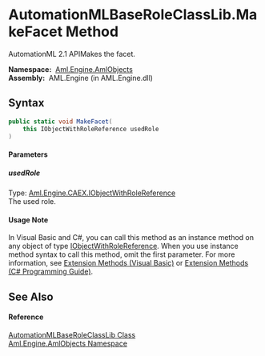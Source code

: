 AutomationMLBaseRoleClassLib.MakeFacet Method
=============================================
AutomationML 2.1 APIMakes the facet.

  **Namespace:**  [Aml.Engine.AmlObjects][1]  
  **Assembly:**  AML.Engine (in AML.Engine.dll)

Syntax
------

```csharp
public static void MakeFacet(
	this IObjectWithRoleReference usedRole
)
```

#### Parameters

##### *usedRole*
Type: [Aml.Engine.CAEX.IObjectWithRoleReference][2]  
The used role.

#### Usage Note
In Visual Basic and C#, you can call this method as an instance method on any object of type [IObjectWithRoleReference][2]. When you use instance method syntax to call this method, omit the first parameter. For more information, see [Extension Methods (Visual Basic)][3] or [Extension Methods (C# Programming Guide)][4].

See Also
--------

#### Reference
[AutomationMLBaseRoleClassLib Class][5]  
[Aml.Engine.AmlObjects Namespace][1]  

[1]: ../README.md
[2]: ../../Aml.Engine.CAEX/IObjectWithRoleReference/README.md
[3]: https://docs.microsoft.com/dotnet/visual-basic/programming-guide/language-features/procedures/extension-methods
[4]: https://docs.microsoft.com/dotnet/csharp/programming-guide/classes-and-structs/extension-methods
[5]: README.md
[6]: https://www.automationml.org
[7]: ../../icons/logoShade.png